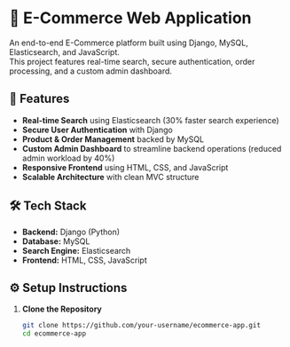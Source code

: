 # 🛒 E-Commerce Web Application

An end-to-end E-Commerce platform built using Django, MySQL, Elasticsearch, and JavaScript.  
This project features real-time search, secure authentication, order processing, and a custom admin dashboard.

## 🚀 Features

- **Real-time Search** using Elasticsearch (30% faster search experience)
- **Secure User Authentication** with Django
- **Product & Order Management** backed by MySQL
- **Custom Admin Dashboard** to streamline backend operations (reduced admin workload by 40%)
- **Responsive Frontend** using HTML, CSS, and JavaScript
- **Scalable Architecture** with clean MVC structure

## 🛠️ Tech Stack

- **Backend:** Django (Python)  
- **Database:** MySQL  
- **Search Engine:** Elasticsearch  
- **Frontend:** HTML, CSS, JavaScript

## ⚙️ Setup Instructions

1. **Clone the Repository**
   ```bash
   git clone https://github.com/your-username/ecommerce-app.git
   cd ecommerce-app
